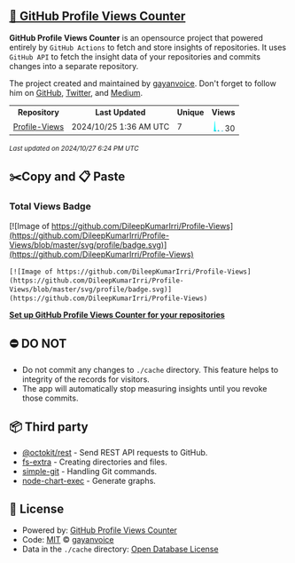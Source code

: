 ## [🚀 GitHub Profile Views Counter](https://github.com/gayanvoice/github-profile-views-counter)
**GitHub Profile Views Counter** is an opensource project that powered entirely by  `GitHub Actions` to fetch and store insights of repositories.
It uses `GitHub API` to fetch the insight data of your repositories and commits changes into a separate repository.

The project created and maintained by [gayanvoice](https://github.com/gayanvoice). Don't forget to follow him on [GitHub](https://github.com/gayanvoice), [Twitter](https://twitter.com/gayanvoice), and [Medium](https://gayanvoice.medium.com/).

<table>
	<tr>
		<th>
			Repository
		</th>
		<th>
			Last Updated
		</th>
		<th>
			Unique
		</th>
		<th>
			Views
		</th>
	</tr>
	<tr>
		<td>
			<a href="https://github.com/DileepKumarIrri/Profile-Views/tree/master/readme/749879295/year.md">
				Profile-Views
			</a>
		</td>
		<td>
			2024/10/25 1:36 AM UTC
		</td>
		<td>
			7
		</td>
		<td>
			<img alt="Response time graph" src="https://github.com/DileepKumarIrri/Profile-Views/raw/master/graph/749879295/small/year.png" height="20"> 30
		</td>
	</tr>
</table>

<small><i>Last updated on 2024/10/27 6:24 PM UTC</i></small>

## ✂️Copy and 📋 Paste
### Total Views Badge
[![Image of https://github.com/DileepKumarIrri/Profile-Views](https://github.com/DileepKumarIrri/Profile-Views/blob/master/svg/profile/badge.svg)](https://github.com/DileepKumarIrri/Profile-Views)

```readme
[![Image of https://github.com/DileepKumarIrri/Profile-Views](https://github.com/DileepKumarIrri/Profile-Views/blob/master/svg/profile/badge.svg)](https://github.com/DileepKumarIrri/Profile-Views)
```
[**Set up GitHub Profile Views Counter for your repositories**](https://github.com/gayanvoice/github-profile-views-counter)
## ⛔ DO NOT
- Do not commit any changes to `./cache` directory. This feature helps to integrity of the records for visitors.
- The app will automatically stop measuring insights until you revoke those commits.
## 📦 Third party

- [@octokit/rest](https://www.npmjs.com/package/@octokit/rest) - Send REST API requests to GitHub.
- [fs-extra](https://www.npmjs.com/package/fs-extra) - Creating directories and files.
- [simple-git](https://www.npmjs.com/package/simple-git) - Handling Git commands.
- [node-chart-exec](https://www.npmjs.com/package/node-chart-exec) - Generate graphs.
## 📄 License
- Powered by: [GitHub Profile Views Counter](https://github.com/gayanvoice/github-profile-views-counter)
- Code: [MIT](./LICENSE) © [gayanvoice](https://github.com/gayanvoice)
- Data in the `./cache` directory: [Open Database License](https://opendatacommons.org/licenses/odbl/1-0/)